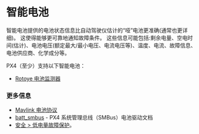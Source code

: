 # 智能电池

智能电池提供的电池状态信息比自动驾驶仪估计的“哑”电池更准确(通常也更详细)。
这使得能够更可靠地通知故障条件。
这些信息可能包括:剩余电量、空电时间(估计)、电池电压(额定最大/最小电压、电流电压等)、温度、电流、故障信息、电池供应商、化学成分等。

PX4（至少）支持以下智能电池：

- [Rotoye 电池监测器](../smart_batteries/rotoye_batmon.md)

### 更多信息

- [Mavlink 电池协议](https://mavlink.io/en/services/battery.html)
- [batt_smbus](../modules/modules_driver.md) - PX4 系统管理总线（SMBus）电池驱动文档
- [安全 > 低电量故障保护](../config/safety.md#battery-level-failsafe)。
